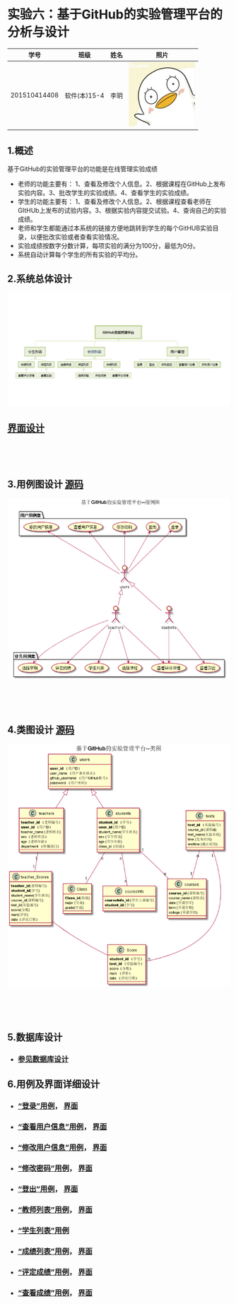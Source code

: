 # 实验六：基于GitHub的实验管理平台的分析与设计

|学号|班级|姓名|照片|
|:--:|:--: | :--:|:--:|
|201510414408|软件(本)15-4|李玥|![MYSELF](../myself.jpg)|

## 1.概述
基于GitHub的实验管理平台的功能是在线管理实验成绩
- 老师的功能主要有：
1、查看及修改个人信息。2、根据课程在GitHub上发布实验内容。3、批改学生的实验成绩。4、查看学生的实验成绩。
- 学生的功能主要有：
1、查看及修改个人信息。2、根据课程查看老师在GItHUb上发布的试验内容。3、根据实验内容提交试验。4、查询自己的实验成绩。
- 老师和学生都能通过本系统的链接方便地跳转到学生的每个GitHUB实验目录，以便批改实验或者查看实验情况。
- 实验成绩按数字分数计算，每项实验的满分为100分，最低为0分。
- 系统自动计算每个学生的所有实验的平均分。

## 2.系统总体设计
![系统总体结构设计](src/系统总体结构.png)
<br>

## [界面设计](界面设计.PNG)

<br><br><br>
## 3.用例图设计 [源码](src/UseCase.puml)
![用例图](src/UseCase.png)

<br><br><br>
## 4.类图设计 [源码](src/Class.puml)
![类图](src/Class.png)

<br><br><br>
## 5.数据库设计
- ### [参见数据库设计](数据库设计/sql.md)

## 6.用例及界面详细设计

- ### [“登录”用例](用例/登录.md)，   [界面](https://liyue0408.github.io/is_analysis/test6/ui/登录.html)
- ### [“查看用户信息”用例](用例/查看用户信息.md)，   [界面](https://liyue0408.github.io/is_analysis/test6/ui/查看用户信息.html)
- ### [“修改用户信息”用例](用例/修改用户信息.md)，   [界面](https://liyue0408.github.io/is_analysis/test6/ui/查看用户信息.html)
- ### [“修改密码”用例](用例/修改密码.md)，   [界面](https://liyue0408.github.io/is_analysis/test6/ui/查看用户信息.html)
- ### [“登出”用例](用例/登出.md)，   [界面](https://liyue0408.github.io/is_analysis/test6/ui/查看用户信息.html)
- ### [“教师列表”用例](用例/教师列表.md)，   [界面](https://liyue0408.github.io/is_analysis/test6/ui/老师列表.html)
- ### [“学生列表”用例](用例/学生列表.md)
- ### [“成绩列表”用例](用例/成绩列表.md)，   [界面](https://liyue0408.github.io/is_analysis/test6/ui/成绩列表.html)
- ### [“评定成绩”用例](用例/评定成绩.md)，   [界面](https://liyue0408.github.io/is_analysis/test6/ui/评定成绩.html)
- ### [“查看成绩”用例](用例/查看成绩.md)，   [界面](https://liyue0408.github.io/is_analysis/test6/ui/实验成绩详情.html)

